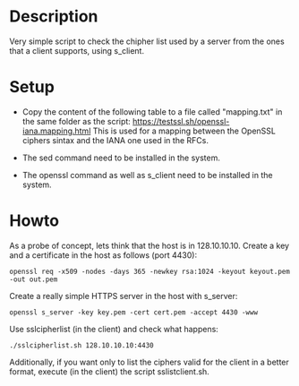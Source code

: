 # Description

Very simple script to check the chipher list used by a server from the ones that a client supports, using s_client.

# Setup

- Copy the content of the following table to a file called "mapping.txt" in the same folder as the script: https://testssl.sh/openssl-iana.mapping.html
This is used for a mapping between the OpenSSL ciphers sintax and the IANA one used in the RFCs.

- The sed command need to be installed in the system.

- The openssl command as well as s_client need to be installed in the system.

# Howto

As a probe of concept, lets think that the host is in 128.10.10.10. Create a key and a certificate in the host as follows (port 4430):

~~~
openssl req -x509 -nodes -days 365 -newkey rsa:1024 -keyout keyout.pem -out out.pem
~~~

Create a really simple HTTPS server in the host with s_server:

~~~
openssl s_server -key key.pem -cert cert.pem -accept 4430 -www 
~~~

Use sslcipherlist (in the client) and check what happens:

~~~
./sslcipherlist.sh 128.10.10.10:4430
~~~


Additionally, if you want only to list the ciphers valid for the client in a better format, execute (in the client) the script sslistclient.sh.
